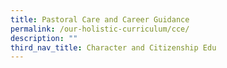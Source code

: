 ```yaml
---
title: Pastoral Care and Career Guidance
permalink: /our-holistic-curriculum/cce/
description: ""
third_nav_title: Character and Citizenship Edu
---
```



